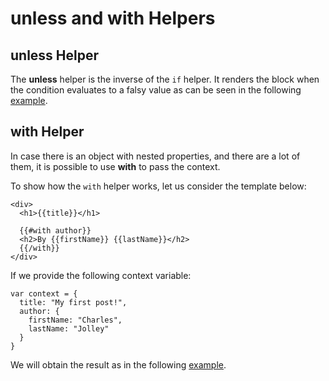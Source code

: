# unless and with Helpers

## unless Helper

The **unless** helper is the inverse of the `if` helper. It renders the block when the condition evaluates to a falsy value as can
be seen in the following <a href ="archives/examples/example3.html" target="_blank">example</a>.


## with Helper

In case there is an object with nested properties, and there are a lot of them, it is possible to use **with** to pass the context.

To show how the `with` helper works, let us consider the template below:
~~~
<div>
  <h1>{{title}}</h1>

  {{#with author}}
  <h2>By {{firstName}} {{lastName}}</h2>
  {{/with}}
</div>
~~~

If we provide the following context variable:

~~~
var context = {
  title: "My first post!",
  author: {
    firstName: "Charles",
    lastName: "Jolley"
  }
}
~~~

We will obtain the result as in the following <a href ="archives/examples/example4.html" target="_blank">example</a>.


